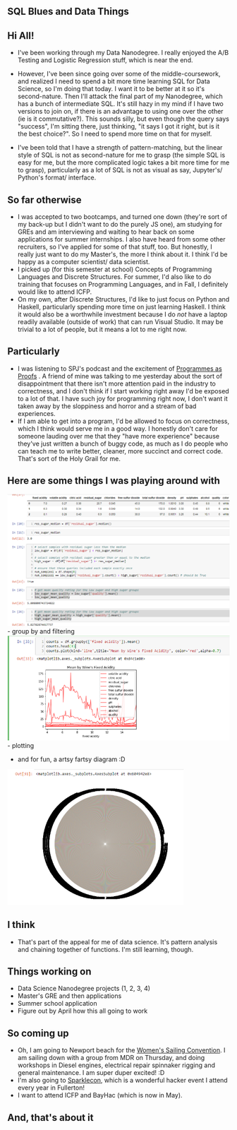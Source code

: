 ## SQL Blues and Data Things

## Hi All!
- I've been working through my Data Nanodegree. I really enjoyed the A/B Testing and Logistic Regression 
  stuff, which is near the end. 
- However, I've been since going over some of the middle-coursework, and realized I need to spend a bit more 
  time learning SQL for Data Science, so I'm doing that today. I want it to be better at it so it's second-nature.
  Then I'll attack the final part of my Nanodegree, which has a bunch of intermediate SQL.
  It's still hazy in my mind if I have two versions to join on, if there is an advantage to using one over the 
  other (ie is it commutative?). This sounds silly, but even though the query says "success", I'm sitting there,
  just thinking, "it says I got it right, but is it the best choice?".
  So I need to spend more time on that for myself. 
  
- I've been told that I have a strength of pattern-matching, but the linear style of SQL is not as second-nature
  for me to grasp (the simple SQL is easy for me, but the more complicated logic takes a bit more time for me to 
  grasp), particularly as a lot of SQL is not as visual as say, Jupyter's/ Python's format/ interface.
  
## So far otherwise
- I was accepted to two bootcamps, and turned one down (they're sort of my back-up but I didn't want to
  do the purely JS one), am studying for GREs and am interviewing and waiting to hear back on some applications
  for summer internships.
  I also have heard from some other recruiters, so I've applied for some of that stuff, too. But honestly,
  I really just want to do my Master's, the more I think about it. I think I'd be happy as a computer scientist/ data scientist.
- I picked up (for this semester at school) Concepts of Programming Languages and Discrete Structures. 
  For summer, I'd also like to do training that focuses on Programming Languages, and in Fall, I definitely
  would like to attend ICFP. 
- On my own, after Discrete Structures, I'd like to just focus on Python and Haskell, particularly spending more
  time on just learning Haskell. I think it would also be a worthwhile investment because I do *not* have a laptop
  readily available (outside of work) that can run Visual Studio. It may be trivial to a lot of people, but it means 
  a lot to me right now. 
  
## Particularly
- I was listening to SPJ's podcast and the excitement of [Programmes as Proofs](https://www.microsoft.com/en-us/research/blog/functional-programming-languages-pursuit-laziness-dr-simon-peyton-jones/)
  . A friend of mine was talking to me yesterday about the sort of disappointment that there isn't more attention paid in the industry
  to correctness, and I don't think if I start working right away I'd be exposed to a lot of that. I have such joy for programming
  right now, I don't want it taken away by the sloppiness and horror and a stream of bad experiences. 
- If I am able to get into a program, I'd be allowed to focus on correctness, which I think would serve me in a good way. 
  I honestly don't care for someone lauding over me that they "have more experience" because they've just written a bunch of buggy code,
  as much as I do people who can teach me to write better, cleaner, more succinct and correct code. That's sort of the Holy Grail for me.
  
## Here are some things I was playing around with
<img src="/images/data_things/book1.png" width="800">
- group by and filtering

<img src="/images/data_things/book2.png" width="800">
- plotting

- and for fun, a artsy fartsy diagram :D
<img src="/images/data_things/poetry.png" width="400">

## I think
- That's part of the appeal for me of data science. It's pattern analysis and chaining together of functions. 
  I'm still learning, though. 
  
## Things working on
- Data Science Nanodegree projects (1, 2, 3, 4)
- Master's GRE and then applications
- Summer school application
- Figure out by April how this all going to work

## So coming up
- Oh, I am going to Newport beach for the [Women's Sailing Convention](https://www.sailingconventionforwomen.com/). 
  I am sailing down with a group from MDR on Thursday, and doing workshops in Diesel engines, electrical repair
  spinnaker rigging and general maintenance. I am super duper excited! :D
- I'm also going to [Sparklecon](http://www.sparklecon.org/), which is a wonderful hacker event I attend every year in Fullerton! 
- I want to attend ICFP and BayHac (which is now in May).

## And, that's about it
  

